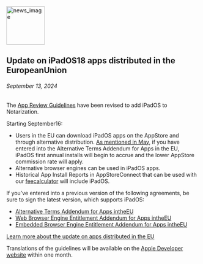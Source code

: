<!-- ### MySkills
BootStrap & React.js  
<img src="https://img.shields.io/badge/HTML5-E34F26?style=flat-square&logo=HTML5&logoColor=white"/></a>
<img src="https://img.shields.io/badge/CSS3-1572B6?style=flat-square&logo=CSS3&logoColor=white"/></a>
<img src="https://img.shields.io/badge/JavaScript-F7DF1E?style=flat-square&logo=JavaScript&logoColor=white"/></a>
<img src="https://img.shields.io/badge/React.js-1E8CBE?style=flat-square&logo=JavaScript&logoColor=white"/></a>   -->

<!-- Android & IOS  
<img src="https://img.shields.io/badge/Java-007396?style=flat-square&logo=Java&logoColor=white"/></a>
<img src="https://img.shields.io/badge/Swift-F05138?style=flat-square&logo=Swift&logoColor=white"/></a> -->
<!-- 
Languages  
<img src="https://img.shields.io/badge/C-A8B9CC?style=flat-square&logo=C&logoColor=white"/></a>
<img src="https://img.shields.io/badge/C++-00599C?style=flat-square&logo=C%2B%2B&logoColor=white"/></a>
<img src="https://img.shields.io/badge/Python-3776AB?style=flat-square&logo=Python&logoColor=white"/></a>

algorithms  
<img src="https://img.shields.io/badge/Baekjoon-Gold4-gold?style=flat-square&labelColor=004088"/></a> -->
<!-- 
Contact  
[<img src="https://img.shields.io/badge/l06094@gmail.com-EA4335?style=flat-square&logo=Gmail&logoColor=white"/>](l06094@gmail.com)
<a href="dlwjsgml02@naver.com"><img src="https://img.shields.io/badge/dlwjsgml02@naver.com-0ABF53?style=flat-square&logo=Nintendo&logoColor=white"/></a>
<img src="https://img.shields.io/badge/jeon__hui__22-E4405F?style=flat-square&logo=Instagram&logoColor=white"/></a>  

---
![Top Langs](https://github-readme-stats.vercel.app/api/top-langs/?username=6810779s&layout=compact&theme=algolia) 

![Jeonhui's GitHub stats](https://github-readme-stats.vercel.app/api?username=Jeonhui&show_icons=true&theme=algolia)  
 -->

<!-- [![Solved.ac
프로필](http://mazassumnida.wtf/api/v2/generate_badge?boj=whas02)](https://solved.ac/whas02)  

# IOS developer News -->

<!--
 <pre>
    ___  _______   ________  ________   ___  ___  ___  ___  ___     
   |\  \|\  ___ \ |\   __  \|\   ___  \|\  \|\  \|\  \|\  \|\  \    
   \ \  \ \   __/|\ \  \|\  \ \  \\ \  \ \  \\\  \ \  \\\  \ \  \   
 __ \ \  \ \  \_|/_\ \  \\\  \ \  \\ \  \ \   __  \ \  \\\  \ \  \  
|\  \\_\  \ \  \_|\ \ \  \\\  \ \  \\ \  \ \  \ \  \ \  \\\  \ \  \ 
\ \________\ \_______\ \_______\ \__\\ \__\ \__\ \__\ \_______\ \__\
 \|________|\|_______|\|_______|\|__| \|__|\|__|\|__|\|_______|\|__|</pre>
                                                          
                                                                    
-->                                                                    

<img src="https://developer.apple.com/assets/elements/icons/ipados-18-num/ipados-18-num-256x256_2x.png" alt="news_image" width="100"/>  

## Update on iPadOS18 apps distributed in the EuropeanUnion  

###### September 13, 2024  
<div class="article-text"><p>The <a href="https://developer.apple.com/app-store/review/guidelines/">App Review Guidelines</a> have been revised to add iPadOS to Notarization.</p><p>Starting September16:</p><ul>
<li>Users in the EU can download iPadOS apps on the AppStore and through alternative distribution. <a href="https://developer.apple.com/news/?id=d0z8d8rx">As mentioned in May</a>, if you have entered into the Alternative Terms Addendum for Apps in the EU, iPadOS first annual installs will begin to accrue and the lower AppStore commission rate will apply.</li>
<li>Alternative browser engines can be used in iPadOS apps.</li>
<li>Historical App Install Reports in AppStoreConnect that can be used with our <a href="https://developer.apple.com/support/fee-calculator-for-apps-in-the-eu/">feecalculator</a> will include iPadOS.</li>
</ul><p>If you’ve entered into a previous version of the following agreements, be sure to sign the latest version, which supports iPadOS:</p><ul>
<li><a href="https://developer.apple.com/contact/request/alternative-eu-terms-addendum/">Alternative Terms Addendum for Apps intheEU</a></li>
<li><a href="https://developer.apple.com/contact/request/web-browser-engine/">Web Browser Engine Entitlement Addendum for Apps intheEU</a></li>
<li><a href="https://developer.apple.com/contact/request/embdedded-browser-engine/">Embedded Browser Engine Entitlement Addendum for Apps intheEU</a></li>
</ul><p><a href="https://developer.apple.com/support/dma-and-apps-in-the-eu">Learn more about the update on apps distributed in <span class="icon icon-after icon-chevronright nowrap">the EU</span></a></p><p class="sosumi margin-top-small">Translations of the guidelines will be available on the <a href="https://developer.apple.com/support/terms/">Apple Developer website</a> within one month.</p></div>  
